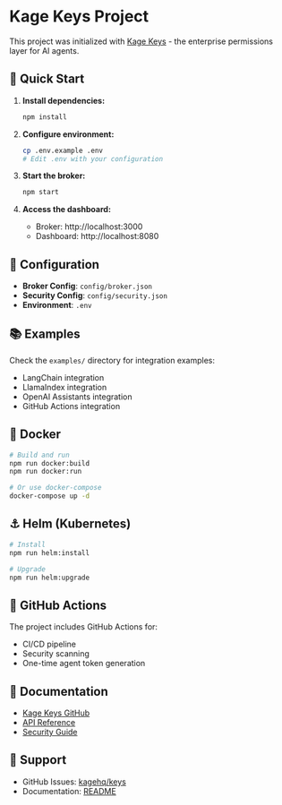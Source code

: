 # Kage Keys Project

This project was initialized with [Kage Keys](https://github.com/kagehq/keys) - the enterprise permissions layer for AI agents.

## 🚀 Quick Start

1. **Install dependencies:**
   ```bash
   npm install
   ```

2. **Configure environment:**
   ```bash
   cp .env.example .env
   # Edit .env with your configuration
   ```

3. **Start the broker:**
   ```bash
   npm start
   ```

4. **Access the dashboard:**
   - Broker: http://localhost:3000
   - Dashboard: http://localhost:8080

## 🔧 Configuration

- **Broker Config**: `config/broker.json`
- **Security Config**: `config/security.json`
- **Environment**: `.env`

## 📚 Examples

Check the `examples/` directory for integration examples:
- LangChain integration
- LlamaIndex integration  
- OpenAI Assistants integration
- GitHub Actions integration

## 🐳 Docker

```bash
# Build and run
npm run docker:build
npm run docker:run

# Or use docker-compose
docker-compose up -d
```

## ⚓ Helm (Kubernetes)

```bash
# Install
npm run helm:install

# Upgrade
npm run helm:upgrade
```

## 🔄 GitHub Actions

The project includes GitHub Actions for:
- CI/CD pipeline
- Security scanning
- One-time agent token generation

## 📖 Documentation

- [Kage Keys GitHub](https://github.com/kagehq/keys)
- [API Reference](https://github.com/kagehq/keys#api-reference)
- [Security Guide](https://github.com/kagehq/keys#security-features)

## 🤝 Support

- GitHub Issues: [kagehq/keys](https://github.com/kagehq/keys/issues)
- Documentation: [README](https://github.com/kagehq/keys#readme)
